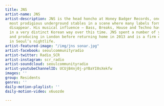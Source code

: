 ```yaml
---
title: JNS
artist-name: JNS
artist-description: JNS is the head honcho at Honey Badger Records, one of Korea’s
  most prodigious underground stables in a scene where many labels form and and soon
  disappear. His musical influence – Bass, Breaks, House and Techno have developed
  in a very distinct Korean way over this time. JNS spent a number of years playing
  and producing in London before returning home in 2013 and is a firm club fixture
  in Seoul’s nightlife.
artist-featured-image: "/img/jns sonar.jpg"
artist-facebook: seoulcommunityradio
artist-twitter: Radio_SCR
artist-instagram: scr_radio
artist-soundcloud: seoulcommunityradio
artist-youtubeChannelID: UCUjB4nj0j-pYBaYI0sXekfw
images: ''
group: Residents
genres: ''
daily-motion-playlist: ''
daily-motion-video: x6uozde

---
```

